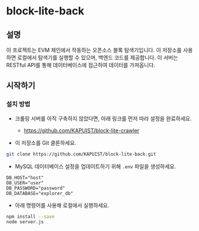 # block-lite-back

## 설명

이 프로젝트는 EVM 체인에서 작동하는 오픈소스 블록 탐색기입니다. 이 저장소를 사용하면 로컬에서 탐색기를 실행할 수 있으며, 백엔드 코드를 제공합니다. 이 서버는 RESTful API를 통해 데이터베이스에 접근하여 데이터를 가져옵니다.

## 시작하기

### 설치 방법

- 크롤링 서버를 아직 구축하지 않았다면, 아래 링크를 먼저 따라 설정을 완료하세요.

  - <https://github.com/KAPUIST/block-lite-crawler>

- 이 저장소를 Git 클론하세요.

```bash
git clone https://github.com/KAPUIST/block-lite-back.git
```

- MySQL 데이터베이스 설정을 업데이트하기 위해 `.env` 파일을 생성하세요.

```env
DB_HOST="host"
DB_USER="user"
DB_PASSWORD="password"
DB_DATABASE="explorer_db"
```

- 아래 명령어를 사용해 로컬에서 실행하세요.

```bash
npm install --save
node server.js
```
